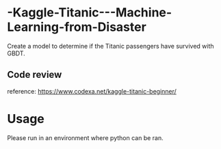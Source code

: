 # -Kaggle-Titanic---Machine-Learning-from-Disaster
Create a model to determine if the Titanic passengers have survived with GBDT.

## Code review
reference:  https://www.codexa.net/kaggle-titanic-beginner/

# Usage

Please run in an environment where python can be ran.
